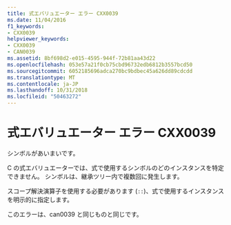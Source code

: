 ```yaml
---
title: 式エバリュエーター エラー CXX0039
ms.date: 11/04/2016
f1_keywords:
- CXX0039
helpviewer_keywords:
- CXX0039
- CAN0039
ms.assetid: 8bf698d2-e015-4595-944f-72b81aa43d22
ms.openlocfilehash: 053e57a21f0cb75cbd96732edb6812b3557bcd50
ms.sourcegitcommit: 6052185696adca270bc9bdbec45a626dd89cdcdd
ms.translationtype: MT
ms.contentlocale: ja-JP
ms.lasthandoff: 10/31/2018
ms.locfileid: "50463272"
---
```

# <a name="expression-evaluator-error-cxx0039"></a>式エバリュエーター エラー CXX0039

シンボルがあいまいです。

C の式エバリュエーターでは、式で使用するシンボルのどのインスタンスを特定できません。 シンボルは、継承ツリー内で複数回に発生します。

スコープ解決演算子を使用する必要があります (`::`)、式で使用するインスタンスを明示的に指定します。

このエラーは、can0039 と同じものと同じです。
